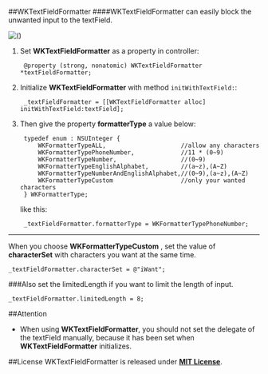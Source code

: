 ##WKTextFieldFormatter
####WKTextFieldFormatter can easily block the unwanted input to the textField.

![()](http://7xneqd.com1.z0.glb.clouddn.com/format.gif)

1. Set __WKTextFieldFormatter__ as a property in controller:

		@property (strong, nonatomic) WKTextFieldFormatter *textFieldFormatter;

1. Initialize __WKTextFieldFormatter__ with method `initWithTextField:`:
	
		_textFieldFormatter = [[WKTextFieldFormatter alloc] initWithTextField:textField];

1. Then give the property __formatterType__ a value below:

		typedef enum : NSUInteger {
			WKFormatterTypeALL,						//allow any characters
			WKFormatterTypePhoneNumber,				//11 * (0~9)
			WKFormatterTypeNumber,					//(0~9)
			WKFormatterTypeEnglishAlphabet,			//(a~z),(A~Z)
		   	WKFormatterTypeNumberAndEnglishAlphabet,//(0~9),(a~z),(A~Z)
		   	WKFormatterTypeCustom					//only your wanted characters
		} WKFormatterType;

	like this:

		_textFieldFormatter.formatterType = WKFormatterTypePhoneNumber;


---
When you choose __WKFormatterTypeCustom__ , set the value of __characterSet__ with characters you want at the same time.
```
_textFieldFormatter.characterSet = @"iWant";
```

###Also set the <a> limitedLength </a> if you want to limit the length of input.
```
_textFieldFormatter.limitedLength = 8;
```

##Attention
* When using __WKTextFieldFormatter__, you should not set the delegate of the textField manually, because it has been set when __WKTextFieldFormatter__ initializes.

##License
WKTextFieldFormatter is released under [__MIT License__](https://github.com/WelkinXie/WKTextFieldFormatter/blob/master/LICENSE).